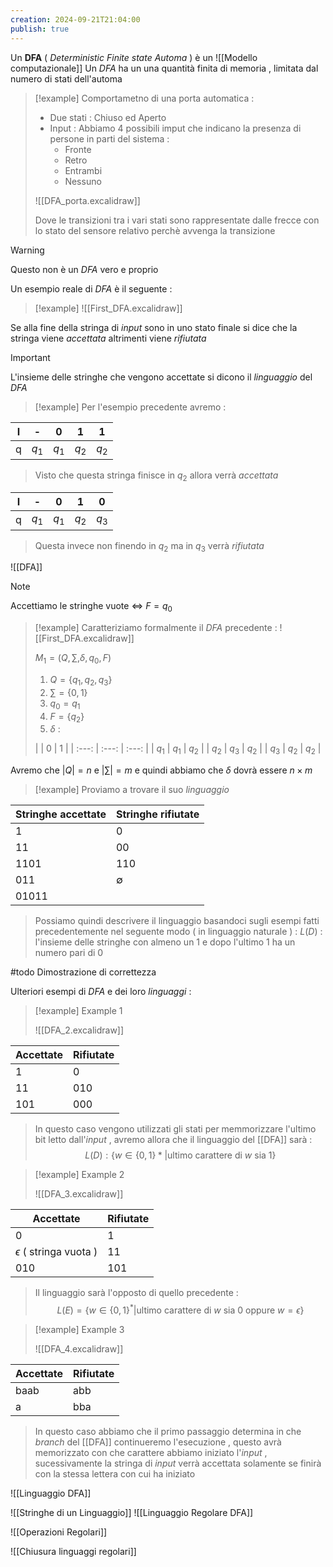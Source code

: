 ```yaml
---
creation: 2024-09-21T21:04:00
publish: true
---
```

Un **DFA** ( *Deterministic Finite state Automa* ) è un ![[Modello computazionale]]
 Un *DFA* ha un una quantità finita di memoria , limitata dal numero di stati dell'automa

>[!example] 
>Comportametno di una porta automatica :
>+ Due stati : Chiuso ed Aperto 
>+ Input : Abbiamo 4 possibili imput che indicano la presenza di persone in parti del sistema : 
>	+ Fronte
>	+ Retro
>	+ Entrambi
>	+ Nessuno
>
>![[DFA_porta.excalidraw]]
>
>Dove le transizioni tra i vari stati sono rappresentate dalle frecce con lo stato del sensore relativo perchè avvenga la transizione

>[!warning] 
>Questo non è un *DFA* vero e proprio

Un esempio reale di *DFA* è il seguente : 

>[!example] 
![[First_DFA.excalidraw]]

Se alla fine della stringa di *input* sono in uno stato finale si dice che la stringa viene *accettata* altrimenti viene *rifiutata* 

>[!important] 
>L'insieme delle stringhe che vengono accettate si dicono il *linguaggio* del *DFA*

>[!example] 
>Per l'esempio precedente avremo :
>
|  I  |   -   |   0   |   1   |   1   |
| :-: | :---: | :---: | :---: | :---: |
|  q  | $q_1$ | $q_1$ | $q_2$ | $q_2$ |
>
>Visto che questa stringa finisce in $q_2$ allora verrà *accettata*
>
>
|  I  |   -   |   0   |   1   |   0   |
| :-: | :---: | :---: | :---: | :---: |
|  q  | $q_1$ | $q_1$ | $q_2$ | $q_3$ |
>
>Questa invece non finendo in $q_2$ ma in $q_3$ verrà *rifiutata*

![[DFA]]

>[!note] 
>Accettiamo le stringhe vuote $\iff$ $F = q_0$

>[!example] 
>Caratteriziamo formalmente il *DFA* precedente :
![[First_DFA.excalidraw]]
>
>$M_1 = (Q,\sum, \delta,q_0,F)$
>1. $Q = \{ q_1,q_2,q_3 \}$
>2. $\sum = \{0,1\}$
>3. $q_0 = q_1$
>4. $F = \{ q_2 \}$
>5. $\delta$ :
>
>|       |   0   |   1   |
| :---: | :---: | :---: |
| $q_1$ | $q_1$ | $q_2$ |
| $q_2$ | $q_3$ | $q_2$ |
| $q_3$ | $q_2$ | $q_2$ |

Avremo che $|Q| = n$ e $|\sum| = m$ e quindi abbiamo che $\delta$ dovrà essere $n\times m$ 

>[!example] 
>Proviamo a trovare il suo *linguaggio* 
>
>
| Stringhe **accettate** | Stringhe rifiutate |
| ------------------ | ------------------ |
| 1                  | 0                  |
| 11                 | 00                 |
| 1101               | 110                |
| 011                | $\emptyset$        |
| 01011              |                    |
>
>Possiamo quindi descrivere il linguaggio basandoci sugli esempi fatti precedentemente nel seguente modo ( in linguaggio naturale ) : 
>$L(D)$ : l'insieme delle stringhe con almeno un $1$ e dopo l'ultimo $1$ ha un numero pari di $0$

#todo Dimostrazione di correttezza

Ulteriori esempi di *DFA* e dei loro *linguaggi* :

>[!example] Example 1
>
>![[DFA_2.excalidraw]]
>
>
| **Accettate** | Rifiutate |
| --------- | --------- |
| 1         | 0         |
| 11        | 010       |
| 101       | 000       |
>
>In questo caso vengono utilizzati gli stati per memmorizzare l'ultimo bit letto dall'*input* , avremo allora che il linguaggio del [[DFA]] sarà :
>$$L(D) : \{ w \in \{0,1\}* | \text{ultimo carattere di $w$ sia 1} \}$$

>[!example] Example 2
>
>![[DFA_3.excalidraw]]
>
>
| **Accettate**                | Rifiutate |
| ---------------------------- | --------- |
| 0                            | 1         |
| $\epsilon$ ( stringa vuota ) | 11        |
| 010                          | 101       |
>
>Il linguaggio sarà l'opposto di quello precedente :
>$$L(E) = \{ w\in \{ 0,1 \}^* | \text{ultimo carattere di $w$ sia 0 oppure $w = \epsilon$} \}$$

>[!example] Example 3
>
>![[DFA_4.excalidraw]]
>
>
| **Accettate** | Rifiutate |
| ------------- | --------- |
| baab          | abb       |
| a             | bba       |
>
>In questo caso abbiamo che il primo passaggio determina in che *branch* del [[DFA]] continueremo l'esecuzione , questo avrà memorizzato con che carattere abbiamo iniziato l'*input* , sucessivamente la stringa di *input* verrà accettata solamente se finirà con la stessa lettera con cui ha iniziato

![[Linguaggio DFA]]

![[Stringhe di un Linguaggio]]
![[Linguaggio Regolare DFA]]

![[Operazioni Regolari]]

![[Chiusura linguaggi regolari]]

